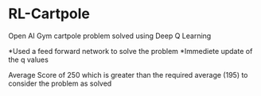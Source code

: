 # RL-Cartpole
Open AI Gym cartpole problem solved using Deep Q Learning

*Used a feed forward network to solve the problem
*Immediete update of the q values

Average Score of 250 which is greater than the required average (195) to consider the problem as solved
